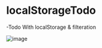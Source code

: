 # localStorageTodo

 -Todo With localStorage & filteration 
 
![image](https://user-images.githubusercontent.com/75226176/220332725-0c4920bd-7472-419d-b658-e3013320aefc.png)
